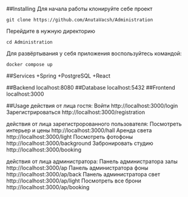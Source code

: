 ##Installing
Для начала работы клонируйте себе проект
```shell
git clone https://github.com/AnutaVacsh/Administration
```
Перейдите в нужную директорию
```shell
cd Administration
```
Для развёртывания у себя приложения воспользуйтесь командой:
```shell
docker compose up
```
##Services
+Spring
+PostgreSQL
+React

##Backend
localhost:8080
##Database
localhost:5432
##Frontend
localhost:3000

##Usage
действия от лица гостя:
Войти http://localhost:3000/login
Зарегистрироваться http://localhost:3000/registration

действия от лица зарегистророванного пользователя:
Посмотреть интерьер и цены http://localhost:3000/hall
Аренда света http://localhost:3000/light
Посмотреть фотофоны http://localhost:3000/background
Забронировать студию http://localhost:3000/booking

действия от лица администратора:
Панель администратора залы http://localhost:3000/ap
Панель администратора фоны http://localhost:3000/ap/back
Панель администратора свет http://localhost:3000/ap/light
Посмотреть все брони http://localhost:3000/ap/booking

